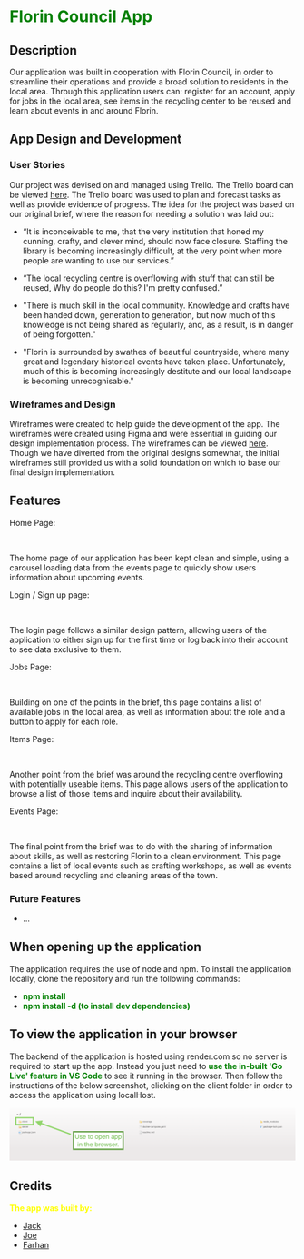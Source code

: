 # <span style="color:green;font-weight:bold">Florin Council App</span>

## Description

Our application was built in cooperation with Florin Council, in order to streamline their operations and provide a broad solution to residents in the local area. Through this application users can: register for an account, apply for jobs in the local area, see items in the recycling center to be reused and learn about events in and around Florin.

## App Design and Development

### User Stories

Our project was devised on and managed using Trello. The Trello board can be viewed [here](https://trello.com/b/jrhtUcgq/project). The Trello board was used to plan and forecast tasks as well as provide evidence of progress. The idea for the project was based on our original brief, where the reason for needing a solution was laid out:

* “It is inconceivable to me, that the very institution that honed my cunning, crafty, and clever mind, should now face closure. Staffing the library is becoming increasingly difficult, at the very point when more people are wanting to use our services.”

* “The local recycling centre is overflowing with stuff that can still be reused, Why do people do this? I'm pretty confused.”

* "There is much skill in the local community. Knowledge and crafts have been handed down, generation to generation, but now much of this knowledge is not being shared as regularly, and, as a result, is in danger of being forgotten."
  
* "Florin is surrounded by swathes of beautiful countryside, where many great and legendary historical events have taken place. Unfortunately, much of this is becoming increasingly destitute and our local landscape is becoming unrecognisable."
  

### Wireframes and Design

Wireframes were created to help guide the development of the app. The wireframes were created using Figma and were essential in guiding our design implementation process. The wireframes can be viewed [here](https://www.figma.com/file/AiWZd2D0tZwDRrv3ovDqfB/Untitled?node-id=0-1&t=QGeePVAeYXmr6lM6-0). Though we have diverted from the original designs somewhat, the initial wireframes still provided us with a solid foundation on which to base our final design implementation.


## Features

Home Page:

![]()

The home page of our application has been kept clean and simple, using a carousel loading data from the events page to quickly show users information about upcoming events.

Login / Sign up page:

![]()

The login page follows a similar design pattern, allowing users of the application to either sign up for the first time or log back into their account to see data exclusive to them.

Jobs Page:

![]()

Building on one of the points in the brief, this page contains a list of available jobs in the local area, as well as information about the role and a button to apply for each role.

Items Page: 

![]()

Another point from the brief was around the recycling centre overflowing with potentially useable items. This page allows users of the application to browse a list of those items and inquire about their availability.

Events Page:

![]()

The final point from the brief was to do with the sharing of information about skills, as well as restoring Florin to a clean environment. This page contains a list of local events such as crafting workshops, as well as events based around recycling and cleaning areas of the town.

### Future Features

* ...

## When opening up the application

The application requires the use of node and npm. To install the application locally, clone the repository and run the following commands:

* <span style="color:green;font-weight:bold">npm install</span>
* <span style="color:green;font-weight:bold">npm install -d (to install dev dependencies)</strong>

## To view the application in your browser

The backend of the application is hosted using render.com so no server is required to start up the app. Instead you just need to <span style="color:green;font-weight:bold">use the in-built 'Go Live' feature in VS Code</span> to see it running in the browser. Then follow the instructions of the below screenshot, clicking on the client folder in order to access the application using localHost.

![Go Live](./Screenshot%202023-03-30%20at%2014.47.21.png)


## Credits

<span style="color:yellow;font-weight:bold">The app was built by:</span>

* [Jack](https://github.com/wag154)
* [Joe](https://github.com/woejaddicor)
* [Farhan](https://github.com/farhan3311)
